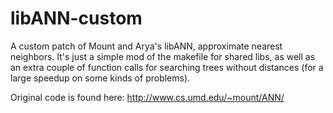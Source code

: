 libANN-custom
=============

A custom patch of Mount and Arya's libANN, approximate nearest 
neighbors. It's just a simple mod of the makefile for shared libs, as
well as an extra couple of function calls for searching trees without
distances (for a large speedup on some kinds of problems).

Original code is found here:
http://www.cs.umd.edu/~mount/ANN/
